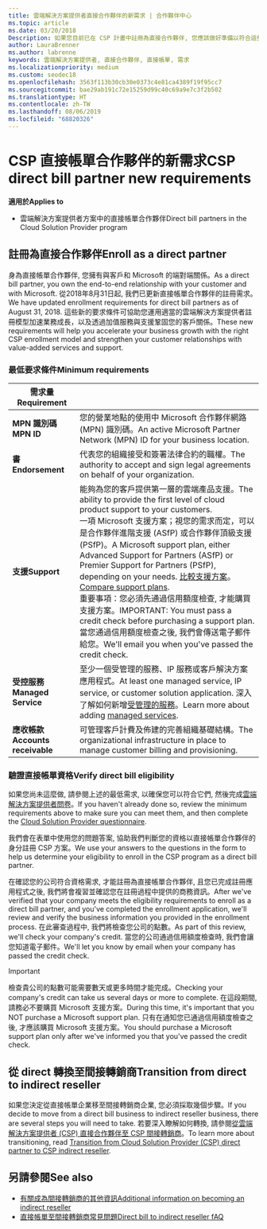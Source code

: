 ```yaml
---
title: 雲端解決方案提供者直接合作夥伴的新需求 | 合作夥伴中心
ms.topic: article
ms.date: 03/20/2018
Description: 如果您目前已在 CSP 計畫中註冊為直接合作夥伴, 您應該做好準備以符合這些更新的支援和服務需求。
author: LauraBrenner
ms.author: labrenne
keywords: 雲端解決方案提供者, 直接合作夥伴, 直接帳單, 需求
ms.localizationpriority: medium
ms.custom: seodec18
ms.openlocfilehash: 3563f113b30cb30e0373c4e81ca4389f19f95cc7
ms.sourcegitcommit: bae29ab191c72e15259d99c40c69a9e7c3f2b502
ms.translationtype: HT
ms.contentlocale: zh-TW
ms.lasthandoff: 08/06/2019
ms.locfileid: "68820326"
---
```

# <a name="csp-direct-bill-partner-new-requirements"></a><span data-ttu-id="f140d-104">CSP 直接帳單合作夥伴的新需求</span><span class="sxs-lookup"><span data-stu-id="f140d-104">CSP direct bill partner new requirements</span></span>

<span data-ttu-id="f140d-105">**適用於**</span><span class="sxs-lookup"><span data-stu-id="f140d-105">**Applies to**</span></span>

- <span data-ttu-id="f140d-106">雲端解決方案提供者方案中的直接帳單合作夥伴</span><span class="sxs-lookup"><span data-stu-id="f140d-106">Direct bill partners in the Cloud Solution Provider program</span></span>

## <a name="enroll-as-a-direct-partner"></a><span data-ttu-id="f140d-107">註冊為直接合作夥伴</span><span class="sxs-lookup"><span data-stu-id="f140d-107">Enroll as a direct partner</span></span>

<span data-ttu-id="f140d-108">身為直接帳單合作夥伴, 您擁有與客戶和 Microsoft 的端對端關係。</span><span class="sxs-lookup"><span data-stu-id="f140d-108">As a direct bill partner, you own the end-to-end relationship with your customer and with Microsoft.</span></span> <span data-ttu-id="f140d-109">從2018年8月31日起, 我們已更新直接帳單合作夥伴的註冊需求。</span><span class="sxs-lookup"><span data-stu-id="f140d-109">We have updated enrollment requirements for direct bill partners as of August 31, 2018.</span></span> <span data-ttu-id="f140d-110">這些新的要求條件可協助您運用適當的雲端解決方案提供者註冊模型加速業務成長，以及透過加值服務與支援鞏固您的客戶關係。</span><span class="sxs-lookup"><span data-stu-id="f140d-110">These new requirements will help you accelerate your business growth with the right CSP enrollment model and strengthen your customer relationships with value-added services and support.</span></span>

### <a name="minimum-requirements"></a><span data-ttu-id="f140d-111">最低要求條件</span><span class="sxs-lookup"><span data-stu-id="f140d-111">Minimum requirements</span></span>

|<span data-ttu-id="f140d-112">**需求量**</span><span class="sxs-lookup"><span data-stu-id="f140d-112">**Requirement**</span></span>|                             |
|--------------------------------|--------------------------------------------------------------|
|<span data-ttu-id="f140d-113">**MPN 識別碼**</span><span class="sxs-lookup"><span data-stu-id="f140d-113">**MPN ID**</span></span>   |<span data-ttu-id="f140d-114">您的營業地點的使用中 Microsoft 合作夥伴網路 (MPN) 識別碼。</span><span class="sxs-lookup"><span data-stu-id="f140d-114">An active Microsoft Partner Network (MPN) ID for your business location.</span></span>    |
|<span data-ttu-id="f140d-115">**書**</span><span class="sxs-lookup"><span data-stu-id="f140d-115">**Endorsement**</span></span>   |<span data-ttu-id="f140d-116">代表您的組織接受和簽署法律合約的職權。</span><span class="sxs-lookup"><span data-stu-id="f140d-116">The authority to accept and sign legal agreements on behalf of your organization.</span></span>|
|<span data-ttu-id="f140d-117">**支援**</span><span class="sxs-lookup"><span data-stu-id="f140d-117">**Support**</span></span>   |<span data-ttu-id="f140d-118">能夠為您的客戶提供第一層的雲端產品支援。</span><span class="sxs-lookup"><span data-stu-id="f140d-118">The ability to provide the first level of cloud product support to your customers.</span></span> <br><span data-ttu-id="f140d-119">一項 Microsoft 支援方案；視您的需求而定，可以是合作夥伴進階支援 (ASfP) 或合作夥伴頂級支援 (PSfP)。</span><span class="sxs-lookup"><span data-stu-id="f140d-119">A Microsoft support plan, either Advanced Support for Partners (ASfP) or Premier Support for Partners (PSfP), depending on your needs.</span></span> <span data-ttu-id="f140d-120">[比較支援方案](https://partner.microsoft.com/support/partnersupport)。</span><span class="sxs-lookup"><span data-stu-id="f140d-120">[Compare support plans](https://partner.microsoft.com/support/partnersupport).</span></span><br> <span data-ttu-id="f140d-121">重要事項：您必須先通過信用額度檢查, 才能購買支援方案。</span><span class="sxs-lookup"><span data-stu-id="f140d-121">IMPORTANT: You must pass a credit check before purchasing a support plan.</span></span> <span data-ttu-id="f140d-122">當您通過信用額度檢查之後, 我們會傳送電子郵件給您。</span><span class="sxs-lookup"><span data-stu-id="f140d-122">We'll email you when you've passed the credit check.</span></span> |
|<span data-ttu-id="f140d-123">**受控服務**</span><span class="sxs-lookup"><span data-stu-id="f140d-123">**Managed Service**</span></span>   |<span data-ttu-id="f140d-124">至少一個受管理的服務、IP 服務或客戶解決方案應用程式。</span><span class="sxs-lookup"><span data-stu-id="f140d-124">At least one managed service, IP service, or customer solution application.</span></span> <span data-ttu-id="f140d-125">深入了解如何新增[受管理的服務](https://partner.microsoft.com/business-opportunities/managed-services-provider)。</span><span class="sxs-lookup"><span data-stu-id="f140d-125">Learn more about adding [managed services](https://partner.microsoft.com/business-opportunities/managed-services-provider).</span></span>|
|<span data-ttu-id="f140d-126">**應收帳款**</span><span class="sxs-lookup"><span data-stu-id="f140d-126">**Accounts receivable**</span></span> |<span data-ttu-id="f140d-127">可管理客戶計費及佈建的完善組織基礎結構。</span><span class="sxs-lookup"><span data-stu-id="f140d-127">The organizational infrastructure in place to manage customer billing and provisioning.</span></span>

### <a name="verify-direct-bill-eligibility"></a><span data-ttu-id="f140d-128">驗證直接帳單資格</span><span class="sxs-lookup"><span data-stu-id="f140d-128">Verify direct bill eligibility</span></span>

<span data-ttu-id="f140d-129">如果您尚未這麼做, 請參閱上述的最低需求, 以確保您可以符合它們, 然後完成[雲端解決方案提供者問卷](https://partner.microsoft.com/cloud-solution-provider/assessment)。</span><span class="sxs-lookup"><span data-stu-id="f140d-129">If you haven't already done so, review the minimum requirements above to make sure you can meet them, and then complete the [Cloud Solution Provider questionnaire](https://partner.microsoft.com/cloud-solution-provider/assessment).</span></span>

<span data-ttu-id="f140d-130">我們會在表單中使用您的問題答案, 協助我們判斷您的資格以直接帳單合作夥伴的身分註冊 CSP 方案。</span><span class="sxs-lookup"><span data-stu-id="f140d-130">We use your answers to the questions in the form to help us determine your eligibility to enroll in the CSP program as a direct bill partner.</span></span>

<span data-ttu-id="f140d-131">在確認您的公司符合資格需求, 才能註冊為直接帳單合作夥伴, 且您已完成註冊應用程式之後, 我們將會複習並確認您在註冊過程中提供的商務資訊。</span><span class="sxs-lookup"><span data-stu-id="f140d-131">After we've verified that your company meets the eligibility requirements to enroll as a direct bill partner, and you've completed the enrollment application, we'll review and verify the business information you provided in the enrollment process.</span></span> <span data-ttu-id="f140d-132">在此審查過程中, 我們將檢查您公司的點數。</span><span class="sxs-lookup"><span data-stu-id="f140d-132">As part of this review, we'll check your company's credit.</span></span> <span data-ttu-id="f140d-133">當您的公司通過信用額度檢查時, 我們會讓您知道電子郵件。</span><span class="sxs-lookup"><span data-stu-id="f140d-133">We'll let you know by email when your company has passed the credit check.</span></span>

>[!IMPORTANT]
><span data-ttu-id="f140d-134">檢查貴公司的點數可能需要數天或更多時間才能完成。</span><span class="sxs-lookup"><span data-stu-id="f140d-134">Checking your company's credit can take us several days or more to complete.</span></span> <span data-ttu-id="f140d-135">在這段期間, 請務必不要購買 Microsoft 支援方案。</span><span class="sxs-lookup"><span data-stu-id="f140d-135">During this time, it's important that you NOT purchase a Microsoft support plan.</span></span> <span data-ttu-id="f140d-136">只有在通知您已通過信用額度檢查之後, 才應該購買 Microsoft 支援方案。</span><span class="sxs-lookup"><span data-stu-id="f140d-136">You should purchase a Microsoft support plan only after we've informed you that you've passed the credit check.</span></span>

## <a name="transition-from-direct-to-indirect-reseller"></a><span data-ttu-id="f140d-137">從 direct 轉換至間接轉銷商</span><span class="sxs-lookup"><span data-stu-id="f140d-137">Transition from direct to indirect reseller</span></span>

<span data-ttu-id="f140d-138">如果您決定從直接帳單企業移至間接轉銷商企業, 您必須採取幾個步驟。</span><span class="sxs-lookup"><span data-stu-id="f140d-138">If you decide to move from a direct bill business to indirect reseller business, there are several steps you will need to take.</span></span> <span data-ttu-id="f140d-139">若要深入瞭解如何轉換, 請參閱[從雲端解決方案提供者 (CSP) 直接合作夥伴至 CSP 間接轉銷商](transition-direct-to-indirect.md)。</span><span class="sxs-lookup"><span data-stu-id="f140d-139">To learn more about transitioning, read [Transition from Cloud Solution Provider (CSP) direct partner to CSP indirect reseller](transition-direct-to-indirect.md).</span></span> 

## <a name="see-also"></a><span data-ttu-id="f140d-140">另請參閱</span><span class="sxs-lookup"><span data-stu-id="f140d-140">See also</span></span>

- [<span data-ttu-id="f140d-141">有關成為間接轉銷商的其他資訊</span><span class="sxs-lookup"><span data-stu-id="f140d-141">Additional information on becoming an indirect reseller</span></span>](https://assetsprod.microsoft.com/csp-directbill-to-indirect-transition.pdf)
- [<span data-ttu-id="f140d-142">直接帳單至間接轉銷商常見問題</span><span class="sxs-lookup"><span data-stu-id="f140d-142">Direct bill to indirect reseller fAQ</span></span>](https://assetsprod.microsoft.com/mpn/direct-bill-partner-faq.pdf)
